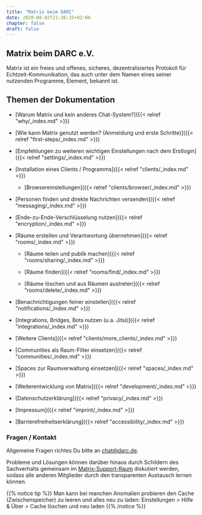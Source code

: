 ```yaml
---
title: "Matrix beim DARC"
date: 2020-08-02T21:26:25+02:00
chapter: false
draft: false
---
```


## Matrix beim DARC e.V.
Matrix ist ein freies und offenes, sicheres, dezentralisiertes Protokoll für Echtzeit-Kommunikation, das auch unter dem Namen eines seiner nutzenden Programme, Element, bekannt ist.

<object data="/images/matrix_interactive.svg" type="image/svg+xml" style="width: 1280px; max-width: 100%"></object>

## Themen der Dokumentation

* [Warum Matrix und kein anderes Chat-System?]({{< relref "why/_index.md" >}})
* [Wie kann Matrix genutzt werden? (Anmeldung und erste Schritte)]({{< relref "first-steps/_index.md" >}})

* [Empfehlungen zu weiteren wichtigen Einstellungen nach dem Erstlogin]({{< relref "settings/_index.md" >}})

* [Installation eines Clients / Programms]({{< relref "clients/_index.md" >}})

    * [Browsereinstellungen]({{< relref "clients/browser/_index.md" >}})

* [Personen finden und direkte Nachrichten versenden]({{< relref "messaging/_index.md" >}})

* [Ende-zu-Ende-Verschlüsselung nutzen]({{< relref "encryption/_index.md" >}})

* [Räume erstellen und Verantwortung übernehmen]({{< relref "rooms/_index.md" >}})

    * [Räume teilen und publik machen]({{< relref "rooms/sharing/_index.md" >}})

    * [Räume finden]({{< relref "rooms/find/_index.md" >}})

    * [Räume löschen und aus Räumen austreten]({{< relref "rooms/delete/_index.md" >}})

* [Benachrichtigungen feiner einstellen]({{< relref "notifications/_index.md" >}})

* [Integrations, Bridges, Bots nutzen (u.a. Jitsi)]({{< relref "integrations/_index.md" >}})

* [Weitere Clients]({{< relref "clients/more_clients/_index.md" >}})

* [Communities als Raum-Filter einsetzen]({{< relref "communities/_index.md" >}})

* [Spaces zur Raumverwaltung einsetzen]({{< relref "spaces/_index.md" >}})

* [Weiterentwicklung von Matrix]({{< relref "development/_index.md" >}})

* [Datenschutzerklärung]({{< relref "privacy/_index.md" >}})

* [Impressum]({{< relref "imprint/_index.md" >}})

* [Barrierefreiheitserklärung]({{< relref "accessibility/_index.md" >}})

### Fragen / Kontakt

Allgemeine Fragen richtes Du bitte an [chat@darc.de](mailto:chat@darc.de).

Probleme und Lösungen können darüber hinaus durch Schildern des Sachverhalts gemeinsam im [Matrix-Support-Raum](https://matrix.to/#/#hilfe:darc.de) diskutiert werden, sodass alle anderen Mitglieder durch den transparenten Austausch lernen können.

{{% notice tip %}}
Man kann bei manchen Anomalien probieren den Cache (Zwischenspeicher) zu leeren und alles neu zu laden: Einstellungen > Hilfe & Über > Cache löschen und neu laden
{{% /notice %}}
